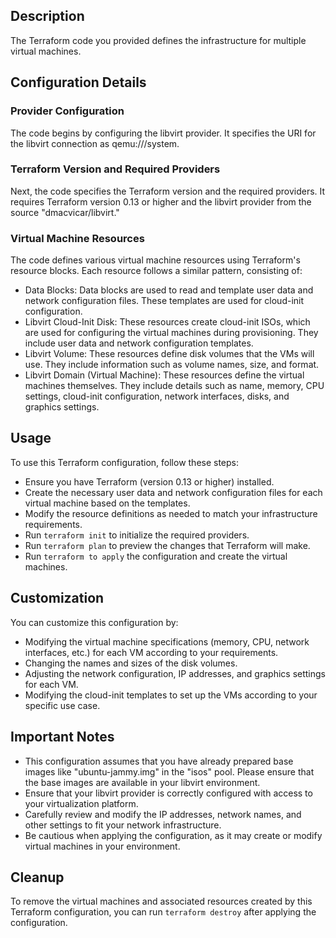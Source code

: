 ## Description
The Terraform code you provided defines the infrastructure for multiple virtual machines.

## Configuration Details
### Provider Configuration
The code begins by configuring the libvirt provider. It specifies the URI for the libvirt connection as qemu:///system.

### Terraform Version and Required Providers
Next, the code specifies the Terraform version and the required providers. It requires Terraform version 0.13 or higher and the libvirt provider from the source "dmacvicar/libvirt."

### Virtual Machine Resources
The code defines various virtual machine resources using Terraform's resource blocks. Each resource follows a similar pattern, consisting of:

- Data Blocks: Data blocks are used to read and template user data and network configuration files. These templates are used for cloud-init configuration.
- Libvirt Cloud-Init Disk: These resources create cloud-init ISOs, which are used for configuring the virtual machines during provisioning. They include user data and network configuration templates.
- Libvirt Volume: These resources define disk volumes that the VMs will use. They include information such as volume names, size, and format.
- Libvirt Domain (Virtual Machine): These resources define the virtual machines themselves. They include details such as name, memory, CPU settings, cloud-init configuration, network interfaces, disks, and graphics settings.

## Usage
To use this Terraform configuration, follow these steps:

- Ensure you have Terraform (version 0.13 or higher) installed.
- Create the necessary user data and network configuration files for each virtual machine based on the templates.
- Modify the resource definitions as needed to match your infrastructure requirements.
- Run `terraform init` to initialize the required providers.
- Run `terraform plan` to preview the changes that Terraform will make.
- Run `terraform to apply` the configuration and create the virtual machines.

## Customization
You can customize this configuration by:

- Modifying the virtual machine specifications (memory, CPU, network interfaces, etc.) for each VM according to your requirements.
- Changing the names and sizes of the disk volumes.
- Adjusting the network configuration, IP addresses, and graphics settings for each VM.
- Modifying the cloud-init templates to set up the VMs according to your specific use case.

## Important Notes
- This configuration assumes that you have already prepared base images like "ubuntu-jammy.img" in the "isos" pool. Please ensure that the base images are available in your libvirt environment.
- Ensure that your libvirt provider is correctly configured with access to your virtualization platform.
- Carefully review and modify the IP addresses, network names, and other settings to fit your network infrastructure.
- Be cautious when applying the configuration, as it may create or modify virtual machines in your environment.

## Cleanup
To remove the virtual machines and associated resources created by this Terraform configuration, you can run `terraform destroy` after applying the configuration.


